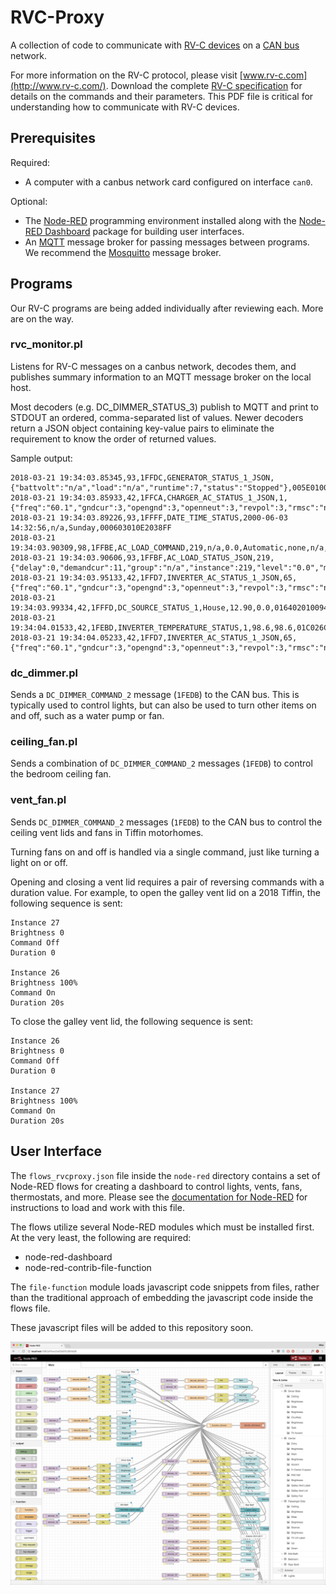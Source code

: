 RVC-Proxy
=========

A collection of code to communicate with [RV-C
devices](https://en.wikipedia.org/wiki/RV-C) on a [CAN
bus](https://en.wikipedia.org/wiki/CAN_bus) network.

For more information on the RV-C protocol, please visit
[www.rv-c.com](http://www.rv-c.com/). Download the complete [RV-C
specification](http://www.rv-c.com/?q=node/75) for details on the
commands and their parameters. This PDF file is critical for
understanding how to communicate with RV-C devices.

Prerequisites
-------------

Required:

* A computer with a canbus network card configured on interface `can0`.

Optional:

* The [Node-RED](https://nodered.org/) programming environment installed
  along with the [Node-RED Dashboard](https://github.com/node-red/node-red-dashboard)
  package for building user interfaces.
* An [MQTT](http://mqtt.org/) message broker for passing messages
  between programs. We recommend the [Mosquitto](https://mosquitto.org/) message broker.

Programs
--------

Our RV-C programs are being added individually after reviewing each.
More are on the way.

### rvc_monitor.pl

Listens for RV-C messages on a canbus network, decodes them, and
publishes summary information to an MQTT message broker on the local
host.

Most decoders (e.g. DC_DIMMER_STATUS_3) publish to MQTT and print to
STDOUT an ordered, comma-separated list of values. Newer decoders return
a JSON object containing key-value pairs to eliminate the requirement to
know the order of returned values.

Sample output:
```
2018-03-21 19:34:03.85345,93,1FFDC,GENERATOR_STATUS_1_JSON,{"battvolt":"n/a","load":"n/a","runtime":7,"status":"Stopped"},005E010000FFFFFF
2018-03-21 19:34:03.85933,42,1FFCA,CHARGER_AC_STATUS_1_JSON,1,{"freq":"60.1","gndcur":3,"opengnd":3,"openneut":3,"revpol":3,"rmsc":"n/a","rmsv":"118.0"},013809FFFF0D1EFF
2018-03-21 19:34:03.89226,93,1FFFF,DATE_TIME_STATUS,2000-06-03 14:32:56,n/a,Sunday,000603010E2038FF
2018-03-21 19:34:03.90309,98,1FFBE,AC_LOAD_COMMAND,219,n/a,0.0,Automatic,none,n/a,DBFF006000000000
2018-03-21 19:34:03.90606,93,1FFBF,AC_LOAD_STATUS_JSON,219,{"delay":0,"demandcur":11,"group":"n/a","instance":219,"level":"0.0","mode":"Automatic","presentcur":"n/a","priority":"n/a","variable":"0"},DBFF0060000BFFFF
2018-03-21 19:34:03.95133,42,1FFD7,INVERTER_AC_STATUS_1_JSON,65,{"freq":"60.1","gndcur":3,"opengnd":3,"openneut":3,"revpol":3,"rmsc":"n/a","rmsv":"118.0"},413809FFFF0D1EFF
2018-03-21 19:34:03.99334,42,1FFFD,DC_SOURCE_STATUS_1,House,12.90,0.0,0164020100943577
2018-03-21 19:34:04.01533,42,1FEBD,INVERTER_TEMPERATURE_STATUS,1,98.6,98.6,01C026C026FFFFFF
2018-03-21 19:34:04.05233,42,1FFD7,INVERTER_AC_STATUS_1_JSON,65,{"freq":"60.1","gndcur":3,"opengnd":3,"openneut":3,"revpol":3,"rmsc":"n/a","rmsv":"118.0"},413809FFFF0D1EFF
```

### dc_dimmer.pl

Sends a `DC_DIMMER_COMMAND_2` message (`1FEDB`) to the CAN bus. This is
typically used to control lights, but can also be used to turn other
items on and off, such as a water pump or fan.

### ceiling_fan.pl

Sends a combination of `DC_DIMMER_COMMAND_2` messages (`1FEDB`) to
control the bedroom ceiling fan.

### vent_fan.pl

Sends `DC_DIMMER_COMMAND_2` messages (`1FEDB`) to the CAN bus to control
the ceiling vent lids and fans in Tiffin motorhomes.

Turning fans on and off is handled via a single command, just like
turning a light on or off.

Opening and closing a vent lid requires a pair of reversing commands
with a duration value. For example, to open the galley vent lid on a
2018 Tiffin, the following sequence is sent:

```
Instance 27
Brightness 0
Command Off
Duration 0

Instance 26
Brightness 100%
Command On
Duration 20s
```

To close the galley vent lid, the following sequence is sent:
```
Instance 26
Brightness 0
Command Off
Duration 0

Instance 27
Brightness 100%
Command On
Duration 20s
```

User Interface
--------------

The `flows_rvcproxy.json` file inside the `node-red` directory contains
a set of Node-RED flows for creating a dashboard to control lights,
vents, fans, thermostats, and more. Please see the [documentation for
Node-RED](https://nodered.org/docs/) for instructions to load and work
with this file.

The flows utilize several Node-RED modules which must be installed
first. At the very least, the following are required:

* node-red-dashboard
* node-red-contrib-file-function

The `file-function` module loads javascript code snippets from files,
rather than the traditional approach of embedding the javascript code
inside the flows file.

These javascript files will be added to this repository soon.

![Node-RED Flows](images/flows.jpg "Node-RED Flows")

